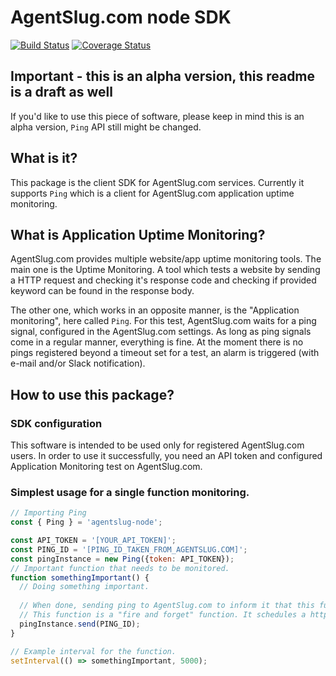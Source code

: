 # AgentSlug.com node SDK
[![Build Status](https://travis-ci.org/eskalacja/agentslug-node.svg?branch=master)](https://travis-ci.org/eskalacja/agentslug-node)
[![Coverage Status](https://coveralls.io/repos/github/eskalacja/agentslug-node/badge.svg?branch=master)](https://coveralls.io/github/eskalacja/agentslug-node?branch=master)
## Important - this is an alpha version, this readme is a draft as well
If you'd like to use this piece of software, please keep in mind this is an alpha version, `Ping` API still might be changed.
## What is it?
This package is the client SDK for AgentSlug.com services. Currently it supports `Ping` which is a client for AgentSlug.com application uptime monitoring.

## What is Application Uptime Monitoring?
AgentSlug.com provides multiple website/app uptime monitoring tools. The main one is the Uptime Monitoring. A tool which tests a website by sending a HTTP request and checking it's response code and checking if provided keyword can be found in the response body.

The other one, which works in an opposite manner, is the "Application monitoring", here called `Ping`. For this test, AgentSlug.com waits for a ping signal, configured in the AgentSlug.com settings. As long as ping signals come in a regular manner, everything is fine. At the moment there is no pings registered beyond a timeout set for a test, an alarm is triggered (with e-mail and/or Slack notification).

## How to use this package?
### SDK configuration
This software is intended to be used only for registered AgentSlug.com users. In order to use it successfully, you need an API token and configured Application Monitoring test on AgentSlug.com.
### Simplest usage for a single function monitoring.
```js
// Importing Ping
const { Ping } = 'agentslug-node';

const API_TOKEN = '[YOUR_API_TOKEN]';
const PING_ID = '[PING_ID_TAKEN_FROM_AGENTSLUG.COM]';
const pingInstance = new Ping({token: API_TOKEN});
// Important function that needs to be monitored.
function somethingImportant() {
  // Doing something important.
  
  // When done, sending ping to AgentSlug.com to inform it that this function finished successfully
  // This function is a "fire and forget" function. It schedules a http request to AS API and returns undefined.
  pingInstance.send(PING_ID);
}

// Example interval for the function.
setInterval(() => somethingImportant, 5000);
```

 
